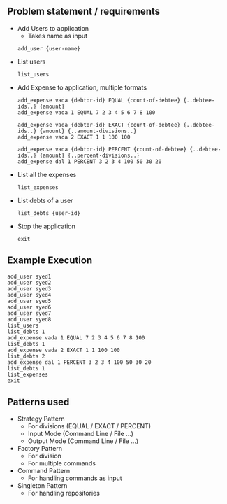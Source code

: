 
## Problem statement / requirements

* Add Users to application
  * Takes name as input
  ``` 
  add_user {user-name}
  ````
* List users
  ``` 
  list_users
  ````
* Add Expense to application, multiple formats
  ``` 
  add_expense vada {debtor-id} EQUAL {count-of-debtee} {..debtee-ids..} {amount}
  add_expense vada 1 EQUAL 7 2 3 4 5 6 7 8 100

  add_expense vada {debtor-id} EXACT {count-of-debtee} {..debtee-ids..} {amount} {..amount-divisions..}
  add_expense vada 2 EXACT 1 1 100 100

  add_expense vada {debtor-id} PERCENT {count-of-debtee} {..debtee-ids..} {amount} {..percent-divisions..}
  add_expense dal 1 PERCENT 3 2 3 4 100 50 30 20
  ````
* List all the expenses
  ``` 
  list_expenses
  ````
* List debts of a user
  ``` 
  list_debts {user-id}
  ````
* Stop the application
  ``` 
  exit
  ````

## Example Execution

```
add_user syed1
add_user syed2
add_user syed3
add_user syed4
add_user syed5
add_user syed6
add_user syed7
add_user syed8
list_users
list_debts 1
add_expense vada 1 EQUAL 7 2 3 4 5 6 7 8 100
list_debts 1
add_expense vada 2 EXACT 1 1 100 100
list_debts 2
add_expense dal 1 PERCENT 3 2 3 4 100 50 30 20
list_debts 1
list_expenses
exit

```

## Patterns used

* Strategy Pattern
  * For divisions (EQUAL / EXACT / PERCENT)
  * Input Mode (Command Line / File ...)
  * Output Mode (Command Line / File ...)
* Factory Pattern
  * For division
  * For multiple commands
* Command Pattern
  * For handling commands as input
* Singleton Pattern
  * For handling repositories

